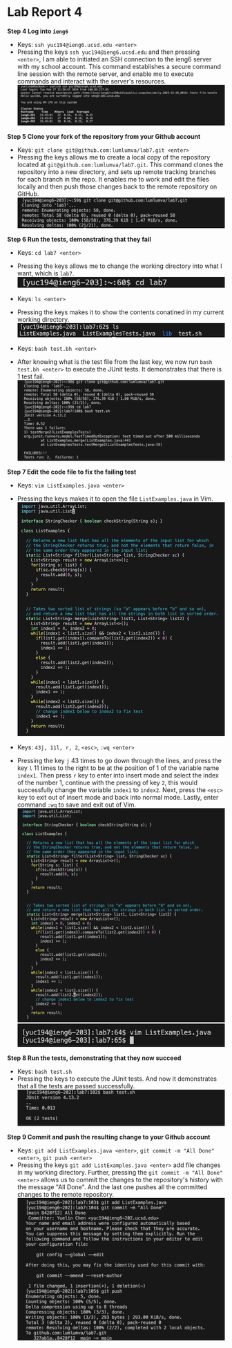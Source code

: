 # Lab Report 4

**Step 4 Log into `ieng6`**
- Keys: `ssh yuc194@ieng6.ucsd.edu <enter>`
- Pressing the keys `ssh yuc194@ieng6.ucsd.edu` and then pressing `<enter>`, I am able to initiated an SSH connection to the ieng6 server with my school account. This command establishes a secure command line session with the remote server, and enable me to execute commands and interact with the server's resources.
![image](login.png)

**Step 5 Clone your fork of the repository from your Github account**
- Keys: `git clone git@github.com:lumlumva/lab7.git <enter>`
- Pressing the keys allows me to create a local copy of the repository located at `git@github.com:lumlumva/lab7.git`. This command clones the repository into a new directory, and sets up remote tracking branches for each branch in the repo. It enables me to work and edit the files locally and then push those changes back to the remote repository on GitHub.
![image](gitclone.png)

**Step 6 Run the tests, demonstrating that they fail**
- Keys: `cd lab7 <enter>`
- Pressing the keys allows me to change the working directory into what I want, which is `lab7`.
![image](cd.png)

- Keys: `ls <enter>`
- Pressing the keys makes it to show the contents conatined in my current working directory.
![image](ls.png)

- Keys: `bash test.bh <enter>`
- After knowing what is the test file from the last key, we now run `bash test.bh <enter>` to execute the JUnit tests. It demonstrates that there is 1 test fail.
![image](test1.png)

**Step 7 Edit the code file to fix the failing test**
- Keys: `vim ListExamples.java <enter>`
- Pressing the keys makes it to open the file `ListExamples.java` in Vim.
![image](vim1.png)

- Keys: `43j, 11l, r, 2`, `<esc>`, `:wq <enter>`
- Pressing the key `j` 43 times to go down through the lines, and press the key `l` 11 times to the right to be at the position of 1 of the variable name `index1`. Then press `r` key to enter into insert mode and select the index of the number 1, continue with the pressing of key `2`, this would successfully change the variable `index1` to `index2`. Next, press the `<esc>` key to exit out of insert mode and back into normal mode. Lastly, enter command `:wq` to save and exit out of Vim.
![image](vim2.png)
![image](vim0.png)

**Step 8 Run the tests, demonstrating that they now succeed**
- Keys: `bash test.sh`
- Pressing the keys to execute the JUnit tests. And now it demonstrates that all the tests are passed successfully.
![image](test2.png)

**Step 9 Commit and push the resulting change to your Github account**
- Keys: `git add ListExamples.java <enter>`, `git commit -m "All Done" <enter>`, `git push <enter>`
- Pressing the keys `git add ListExamples.java <enter>` add file changes in my working directory. Further, pressing the `git commit -m "All Done" <enter>` allows us to commit the changes to the repository's history with the message "All Done". And the last one pushes all the committed changes to the remote repository.
![image](push.png)
